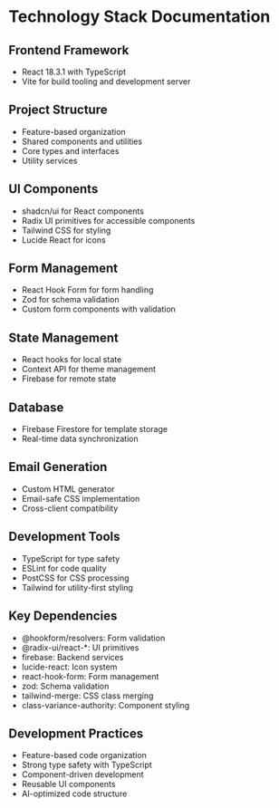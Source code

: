 # Technology Stack Documentation

## Frontend Framework
- React 18.3.1 with TypeScript
- Vite for build tooling and development server

## Project Structure
- Feature-based organization
- Shared components and utilities
- Core types and interfaces
- Utility services

## UI Components
- shadcn/ui for React components
- Radix UI primitives for accessible components
- Tailwind CSS for styling
- Lucide React for icons

## Form Management
- React Hook Form for form handling
- Zod for schema validation
- Custom form components with validation

## State Management
- React hooks for local state
- Context API for theme management
- Firebase for remote state

## Database
- Firebase Firestore for template storage
- Real-time data synchronization

## Email Generation
- Custom HTML generator
- Email-safe CSS implementation
- Cross-client compatibility

## Development Tools
- TypeScript for type safety
- ESLint for code quality
- PostCSS for CSS processing
- Tailwind for utility-first styling

## Key Dependencies
- @hookform/resolvers: Form validation
- @radix-ui/react-*: UI primitives
- firebase: Backend services
- lucide-react: Icon system
- react-hook-form: Form management
- zod: Schema validation
- tailwind-merge: CSS class merging
- class-variance-authority: Component styling

## Development Practices
- Feature-based code organization
- Strong type safety with TypeScript
- Component-driven development
- Reusable UI components
- AI-optimized code structure
